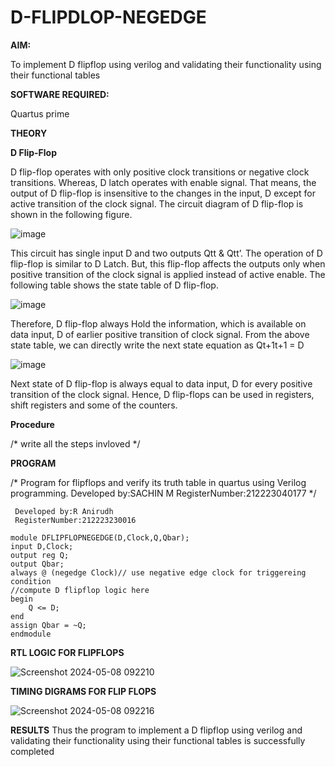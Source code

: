 # D-FLIPDLOP-NEGEDGE

**AIM:**

To implement  D flipflop using verilog and validating their functionality using their functional tables

**SOFTWARE REQUIRED:**

Quartus prime

**THEORY**

**D Flip-Flop**

D flip-flop operates with only positive clock transitions or negative clock transitions. Whereas, D latch operates with enable signal. That means, the output of D flip-flop is insensitive to the changes in the input, D except for active transition of the clock signal. The circuit diagram of D flip-flop is shown in the following figure.

![image](https://github.com/naavaneetha/D-FLIPDLOP-NEGEDGE/assets/154305477/48c81fe8-bc3f-40e7-95e2-519fc155ad51)

This circuit has single input D and two outputs Qtt & Qtt’. The operation of D flip-flop is similar to D Latch. But, this flip-flop affects the outputs only when positive transition of the clock signal is applied instead of active enable. The following table shows the state table of D flip-flop.

![image](https://github.com/naavaneetha/D-FLIPDLOP-NEGEDGE/assets/154305477/e5f3fda7-68ec-4a3a-a0a4-cf6f9cc4ab55)

Therefore, D flip-flop always Hold the information, which is available on data input, D of earlier positive transition of clock signal. From the above state table, we can directly write the next state equation as Qt+1t+1 = D

![image](https://github.com/naavaneetha/D-FLIPDLOP-NEGEDGE/assets/154305477/8592c0d8-2917-4142-91b9-d6c30dd891d2)

Next state of D flip-flop is always equal to data input, D for every positive transition of the clock signal. Hence, D flip-flops can be used in registers, shift registers and some of the counters.

**Procedure**

/* write all the steps invloved */

**PROGRAM**

/* Program for flipflops and verify its truth table in quartus using Verilog programming. Developed by:SACHIN M RegisterNumber:212223040177
*/
```
 Developed by:R Anirudh
 RegisterNumber:212223230016

module DFLIPFLOPNEGEDGE(D,Clock,Q,Qbar);
input D,Clock;
output reg Q;
output Qbar;
always @ (negedge Clock)// use negative edge clock for triggereing condition 
//compute D flipflop logic here
begin
	Q <= D;
end
assign Qbar = ~Q;
endmodule
```
**RTL LOGIC FOR FLIPFLOPS**

![Screenshot 2024-05-08 092210](https://github.com/Sachin-0305/D-FLIPDLOP-NEGEDGE/assets/149985717/1b856644-9134-45ea-b9bc-a794102860c1)

**TIMING DIGRAMS FOR FLIP FLOPS**

![Screenshot 2024-05-08 092216](https://github.com/Sachin-0305/D-FLIPDLOP-NEGEDGE/assets/149985717/f68f1ae2-5d7e-440b-95ec-c87c6c320344)

**RESULTS**
Thus the program to implement a D flipflop using verilog and validating their functionality using their functional tables is successfully completed
